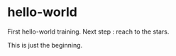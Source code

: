 # hello-world
First hello-world training. Next step : reach to the stars.

This is just the beginning.
